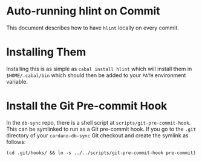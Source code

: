 # Auto-running hlint on Commit

This document describes how to have `hlint` locally on every commit.

# Installing Them

Installing this is as simple as `cabal install hlint` which will install them
in `$HOME/.cabal/bin` which should then be added to your `PATH` environment variable.

# Install the Git Pre-commit Hook

In the `db-sync` repo, there is a shell script at `scripts/git-pre-commit-hook`. This can be
symlinked to run as a Git pre-commit hook. If you go to the `.git` directory of your
`cardano-db-sync` Git checkout and create the symlink as follows:
```
(cd .git/hooks/ && ln -s ../../scripts/git-pre-commit-hook pre-commit)
```
